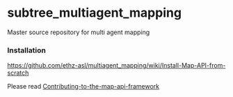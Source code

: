 subtree_multiagent_mapping
==========================

Master source repository for multi agent mapping

### Installation
https://github.com/ethz-asl/multiagent_mapping/wiki/Install-Map-API-from-scratch


Please read [Contributing-to-the-map-api-framework](https://github.com/ethz-asl/multiagent_mapping/wiki/Contributing-to-the-map-api-framework)
